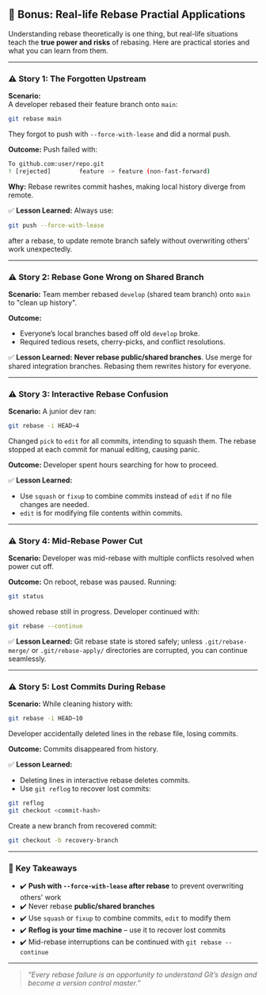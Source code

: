 ## 🎁 **Bonus: Real-life Rebase Practial Applications**

Understanding rebase theoretically is one thing, but real-life situations teach the **true power and risks** of rebasing. Here are practical stories and what you can learn from them.

---

### ⚠️ **Story 1: The Forgotten Upstream**

**Scenario:**  
A developer rebased their feature branch onto `main`:

```bash
git rebase main
```

They forgot to push with `--force-with-lease` and did a normal push.

**Outcome:**
Push failed with:

```bash
To github.com:user/repo.git
! [rejected]        feature -> feature (non-fast-forward)
```

**Why:**
Rebase rewrites commit hashes, making local history diverge from remote.

✅ **Lesson Learned:**
Always use:

```bash
git push --force-with-lease
```

after a rebase, to update remote branch safely without overwriting others’ work unexpectedly.

---

### ⚠️ **Story 2: Rebase Gone Wrong on Shared Branch**

**Scenario:**
Team member rebased `develop` (shared team branch) onto `main` to "clean up history".

**Outcome:**

* Everyone’s local branches based off old `develop` broke.
* Required tedious resets, cherry-picks, and conflict resolutions.

✅ **Lesson Learned:**
**Never rebase public/shared branches**. Use merge for shared integration branches. Rebasing them rewrites history for everyone.

---

### ⚠️ **Story 3: Interactive Rebase Confusion**

**Scenario:**
A junior dev ran:

```bash
git rebase -i HEAD~4
```

Changed `pick` to `edit` for all commits, intending to squash them. The rebase stopped at each commit for manual editing, causing panic.

**Outcome:**
Developer spent hours searching for how to proceed.

✅ **Lesson Learned:**

* Use `squash` or `fixup` to combine commits instead of `edit` if no file changes are needed.
* `edit` is for modifying file contents within commits.

---

### ⚠️ **Story 4: Mid-Rebase Power Cut**

**Scenario:**
Developer was mid-rebase with multiple conflicts resolved when power cut off.

**Outcome:**
On reboot, rebase was paused. Running:

```bash
git status
```

showed rebase still in progress. Developer continued with:

```bash
git rebase --continue
```

✅ **Lesson Learned:**
Git rebase state is stored safely; unless `.git/rebase-merge/` or `.git/rebase-apply/` directories are corrupted, you can continue seamlessly.

---

### ⚠️ **Story 5: Lost Commits During Rebase**

**Scenario:**
While cleaning history with:

```bash
git rebase -i HEAD~10
```

Developer accidentally deleted lines in the rebase file, losing commits.

**Outcome:**
Commits disappeared from history.

✅ **Lesson Learned:**

* Deleting lines in interactive rebase deletes commits.
* Use `git reflog` to recover lost commits:

```bash
git reflog
git checkout <commit-hash>
```

Create a new branch from recovered commit:

```bash
git checkout -b recovery-branch
```

---

### 🎯 **Key Takeaways**

- ✔️ **Push with `--force-with-lease` after rebase** to prevent overwriting others' work
- ✔️ Never rebase **public/shared branches**
- ✔️ Use `squash` or `fixup` to combine commits, `edit` to modify them
- ✔️ **Reflog is your time machine** – use it to recover lost commits
- ✔️ Mid-rebase interruptions can be continued with `git rebase --continue`

---

> *“Every rebase failure is an opportunity to understand Git’s design and become a version control master.”*


